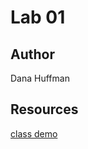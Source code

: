 <!-- This project was bootstrapped with [Create React App](https://github.com/facebook/create-react-app). -->

# Lab 01

## Author

Dana Huffman

## Resources

[class demo](https://github.com/codefellows/seattle-code-301d85/tree/main/class-01/in-class-demo/people-of-301d85)
